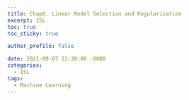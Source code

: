 ```yaml
---
title: Chap6. Linear Model Selection and Regularization
excerpt: ISL 
toc: true
toc_sticky: true

author_profile: false

date: 2021-09-07 12:30:00 -0000
categories: 
  - ISL 
tags:
  - Machine Learning
---
```


<br>


















